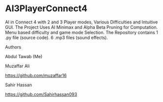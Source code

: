 # AI3PlayerConnect4
AI in Connect 4 with 2 and 3 Player modes, Various Difficulties and Intuitive GUI.
The Project Uses AI Minimax and Alpha Beta Pruning for Computation. Menu based difficulty and game mode Selection.
The Repository contains 1 .py file (source code).
6 .mp3 files (sound effects).

Authors

Abdul Tawab (Me)

Muzaffar Ali

https://github.com/muzaffar16

Sahir Hassan

https://github.com/Sahirhassan093
